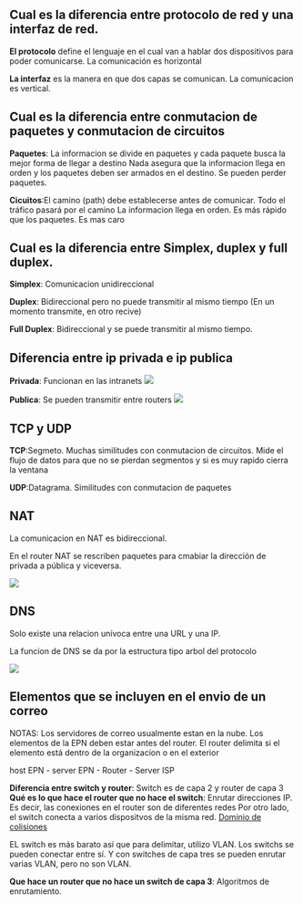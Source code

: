 ## Cual es la diferencia entre protocolo de red y una interfaz de red.
**El protocolo** define el lenguaje en el cual van a hablar dos dispositivos para poder comunicarse. La comunicación es horizontal

**La interfaz** es la manera en que dos capas se comunican. La comunicacion es vertical.
## Cual es la diferencia entre conmutacion de paquetes y conmutacion de circuitos
**Paquetes**: La informacion se divide en paquetes y cada paquete busca la mejor forma de llegar a destino 
Nada asegura que la informacion llega en orden y los paquetes deben ser armados en el destino. Se pueden perder paquetes. 

**Cicuitos**:El camino (path) debe establecerse antes de comunicar. Todo el tráfico pasará por el camino
La informacion llega en orden. Es más rápido que los paquetes. Es mas caro

## Cual es la diferencia entre Simplex, duplex y full duplex.
**Simplex**: Comunicacion unidireccional

**Duplex**: Bidireccional pero no puede transmitir al mismo tiempo (En un momento transmite, en otro recive)

**Full Duplex**: Bidireccional y se puede transmitir al mismo tiempo.

## Diferencia entre ip privada e ip publica

**Privada**: Funcionan en las intranets
![](https://image.slidesharecdn.com/rangosips-131217093548-phpapp02/95/rangos-de-ips-pblicas-y-privadas-1-638.jpg?cb=1387273005)

**Publica**: Se pueden transmitir entre routers
![](https://image.slidesharecdn.com/rangosips-131217093548-phpapp02/95/rangos-de-ips-pblicas-y-privadas-2-638.jpg?cb=1387273005)

## TCP y UDP

**TCP**:Segmeto. Muchas similitudes con conmutacion de circuitos. Mide el flujo de datos para que no se pierdan segmentos y si es muy rapido cierra la ventana

**UDP**:Datagrama. Similitudes con conmutacion de paquetes

## NAT
La comunicacion en NAT es bidireccional.

En el router NAT se rescriben paquetes para cmabiar la dirección de privada a pública y viceversa.


![](https://i.ytimg.com/vi/tzzR76oDbhs/maxresdefault.jpg)
## DNS
Solo existe una relacion unívoca entre una URL y una IP.

La funcion de DNS se da por la estructura tipo arbol del protocolo

![](http://rauljesus.xyz/redes/dns/imgDNS/funcionamientoDNS.png)

## Elementos que se incluyen en el envio de un correo 
NOTAS: Los servidores de correo usualmente estan en la nube.
Los elementos de la EPN deben estar antes del router.
El router delimita si el elemento está dentro de la organizacion o en el exterior

host EPN - server EPN - Router - Server ISP

**Diferencia entre switch y router**: Switch es de capa 2 y router de capa 3
**Qué es lo que hace el router que no hace el switch**: Enrutar direcciones IP. Es decir, las conexiones en el router son de diferentes redes
Por otro lado, el switch conecta a varios dispositvos de la misma red. [Dominio de colisiones](https://seguinfo.wordpress.com/2012/09/02/dominio-de-colision-y-dominio-de-broadcast/)

EL switch es más barato así que para delimitar, utilizo VLAN. Los switchs se pueden conectar entre sí. Y con switches de capa tres se pueden enrutar varias VLAN, pero no son VLAN.

**Que hace un router que no hace un switch de capa 3**: Algoritmos de enrutamiento.
 